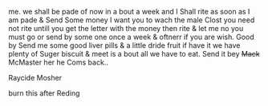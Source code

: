 me. we shall be pade of now in a bout a week and I Shall rite as soon as I am pade & Send Some money  I want you to wach the male Clost  you need not rite untill you get the letter with the money then rite & let me no you must go or send by some one once a week & oftnerr if you are wish. Good by  Send me some good liver pills & a little dride fruit if have it  we have plenty of Suger biscuit & meet is a bout all we have to eat. Send it bey ~~Mack~~ McMaster her he Coms back.. 	

Raycide Mosher 

burn this after Reding